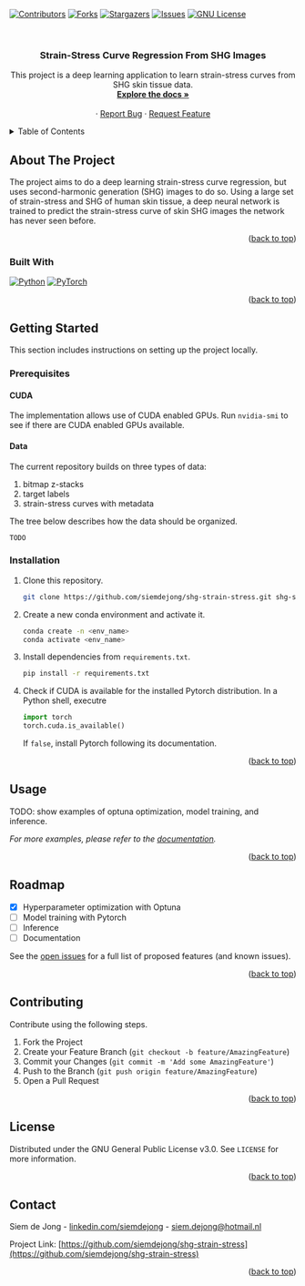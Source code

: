 <a name="readme-top"></a>

<!-- PROJECT SHIELDS -->
[![Contributors][contributors-shield]][contributors-url]
[![Forks][forks-shield]][forks-url]
[![Stargazers][stars-shield]][stars-url]
[![Issues][issues-shield]][issues-url]
[![GNU License][license-shield]][license-url]
<!-- [![LinkedIn][linkedin-shield]][linkedin-url] -->



<!-- PROJECT LOGO -->
<br />
<div align="center">
  <!-- <a href="https://github.com/siemdejong/shg-strain-stress">
    <img src="images/logo.png" alt="Logo" width="80" height="80">
  </a> -->

<h3 align="center">Strain-Stress Curve Regression From SHG Images</h3>

  <p align="center">
    This project is a deep learning application to learn strain-stress curves from SHG skin tissue data.
    <br />
    <a href="https://siemdejong.github.io/shg-strain-stress"><strong>Explore the docs »</strong></a>
    <br />
    <br />
    <!-- <a href="https://github.com/siemdejong/shg-strain-stress">View Demo</a> -->
    ·
    <a href="https://github.com/siemdejong/shg-strain-stress/issues">Report Bug</a>
    ·
    <a href="https://github.com/siemdejong/shg-strain-stress/issues">Request Feature</a>
  </p>
</div>



<!-- TABLE OF CONTENTS -->
<details>
  <summary>Table of Contents</summary>
  <ol>
    <li>
      <a href="#about-the-project">About The Project</a>
      <ul>
        <li><a href="#built-with">Built With</a></li>
      </ul>
    </li>
    <li>
      <a href="#getting-started">Getting Started</a>
      <ul>
        <li><a href="#prerequisites">Prerequisites</a></li>
        <li><a href="#installation">Installation</a></li>
      </ul>
    </li>
    <li><a href="#usage">Usage</a></li>
    <li><a href="#roadmap">Roadmap</a></li>
    <li><a href="#contributing">Contributing</a></li>
    <li><a href="#license">License</a></li>
    <li><a href="#contact">Contact</a></li>
    <li><a href="#acknowledgments">Acknowledgments</a></li>
  </ol>
</details>



<!-- ABOUT THE PROJECT -->
## About The Project

<!-- [![Product Name Screen Shot][product-screenshot]](https://example.com) -->

The project aims to do a deep learning strain-stress curve regression, but uses second-harmonic generation (SHG) images to do so.
Using a large set of strain-stress and SHG of human skin tissue, a deep neural network is trained to predict the strain-stress curve of skin SHG images the network has never seen before.

<p align="right">(<a href="#readme-top">back to top</a>)</p>



### Built With

[![Python][Python]][Python-url]
[![PyTorch][PyTorch]][Pytorch-url]

<p align="right">(<a href="#readme-top">back to top</a>)</p>



<!-- GETTING STARTED -->
## Getting Started

This section includes instructions on setting up the project locally.

### Prerequisites
#### CUDA
The implementation allows use of CUDA enabled GPUs. 
Run `nvidia-smi` to see if there are CUDA enabled GPUs available.

#### Data
The current repository builds on three types of data:
1.  bitmap z-stacks
2.  target labels
3.  strain-stress curves with metadata

The tree below describes how the data should be organized.

```
TODO
```

### Installation

1.  Clone this repository.
    ```bash
    git clone https://github.com/siemdejong/shg-strain-stress.git shg-strain-stress
    ```
2.  Create a new conda environment and activate it.
    ```bash
    conda create -n <env_name>
    conda activate <env_name>
    ```
3.  Install dependencies from `requirements.txt`.
    ```bash
    pip install -r requirements.txt
    ```
4.  Check if CUDA is available for the installed Pytorch distribution.
    In a Python shell, executre
    ```python
    import torch
    torch.cuda.is_available()
    ```
    If `false`, install Pytorch following its documentation.

<p align="right">(<a href="#readme-top">back to top</a>)</p>

<!-- USAGE EXAMPLES -->
## Usage

TODO: show examples of optuna optimization, model training, and inference.

_For more examples, please refer to the [documentation](https://siemdejong.github.io/shg-strain-stress)._

<p align="right">(<a href="#readme-top">back to top</a>)</p>



<!-- ROADMAP -->
## Roadmap

- [x] Hyperparameter optimization with Optuna
- [ ] Model training with Pytorch
- [ ] Inference
- [ ] Documentation

See the [open issues](https://github.com/siemdejong/shg-strain-stress/issues) for a full list of proposed features (and known issues).

<p align="right">(<a href="#readme-top">back to top</a>)</p>



<!-- CONTRIBUTING -->
## Contributing
Contribute using the following steps.
1. Fork the Project
2. Create your Feature Branch (`git checkout -b feature/AmazingFeature`)
3. Commit your Changes (`git commit -m 'Add some AmazingFeature'`)
4. Push to the Branch (`git push origin feature/AmazingFeature`)
5. Open a Pull Request

<p align="right">(<a href="#readme-top">back to top</a>)</p>



<!-- LICENSE -->
## License

Distributed under the GNU General Public License v3.0. See `LICENSE` for more information.

<p align="right">(<a href="#readme-top">back to top</a>)</p>



<!-- CONTACT -->
## Contact

Siem de Jong - [linkedin.com/siemdejong](https://linkedin.com/siemdejong) - siem.dejong@hotmail.nl

Project Link: [https://github.com/siemdejong/shg-strain-stress](https://github.com/siemdejong/shg-strain-stress)

<p align="right">(<a href="#readme-top">back to top</a>)</p>



<!-- ACKNOWLEDGMENTS -->
<!-- ## Acknowledgments

* []()
* []()
* []()

<p align="right">(<a href="#readme-top">back to top</a>)</p> -->



<!-- MARKDOWN LINKS & IMAGES -->
<!-- https://www.markdownguide.org/basic-syntax/#reference-style-links -->
[contributors-shield]: https://img.shields.io/github/contributors/siemdejong/shg-strain-stress.svg?style=for-the-badge
[contributors-url]: https://github.com/siemdejong/shg-strain-stress/graphs/contributors
[forks-shield]: https://img.shields.io/github/forks/siemdejong/shg-strain-stress.svg?style=for-the-badge
[forks-url]: https://github.com/siemdejong/shg-strain-stress/network/members
[stars-shield]: https://img.shields.io/github/stars/siemdejong/shg-strain-stress.svg?style=for-the-badge
[stars-url]: https://github.com/siemdejong/shg-strain-stress/stargazers
[issues-shield]: https://img.shields.io/github/issues/siemdejong/shg-strain-stress.svg?style=for-the-badge
[issues-url]: https://github.com/siemdejong/shg-strain-stress/issues
[license-shield]: https://img.shields.io/github/license/siemdejong/shg-strain-stress.svg?style=for-the-badge
[license-url]: https://github.com/siemdejong/shg-strain-stress/blob/main/LICENSE
[linkedin-shield]: https://img.shields.io/badge/-LinkedIn-black.svg?style=for-the-badge&logo=linkedin&colorB=555
[linkedin-url]: https://linkedin.com/in/siemdejong
[product-screenshot]: images/screenshot.png
[Next.js]: https://img.shields.io/badge/next.js-000000?style=for-the-badge&logo=nextdotjs&logoColor=white
[Next-url]: https://nextjs.org/
[PyTorch]: https://img.shields.io/badge/PyTorch-EE4C2C?style=for-the-badge&logo=pytorch&logoColor=white
[PyTorch-url]: https://pytorch.org
[Python]: https://img.shields.io/badge/Python-3776AB?style=for-the-badge&logo=python&logoColor=white
[Python-url]: https://python.org
[React.js]: https://img.shields.io/badge/React-20232A?style=for-the-badge&logo=react&logoColor=61DAFB
[React-url]: https://reactjs.org/
[Vue.js]: https://img.shields.io/badge/Vue.js-35495E?style=for-the-badge&logo=vuedotjs&logoColor=4FC08D
[Vue-url]: https://vuejs.org/
[Angular.io]: https://img.shields.io/badge/Angular-DD0031?style=for-the-badge&logo=angular&logoColor=white
[Angular-url]: https://angular.io/
[Svelte.dev]: https://img.shields.io/badge/Svelte-4A4A55?style=for-the-badge&logo=svelte&logoColor=FF3E00
[Svelte-url]: https://svelte.dev/
[Laravel.com]: https://img.shields.io/badge/Laravel-FF2D20?style=for-the-badge&logo=laravel&logoColor=white
[Laravel-url]: https://laravel.com
[Bootstrap.com]: https://img.shields.io/badge/Bootstrap-563D7C?style=for-the-badge&logo=bootstrap&logoColor=white
[Bootstrap-url]: https://getbootstrap.com
[JQuery.com]: https://img.shields.io/badge/jQuery-0769AD?style=for-the-badge&logo=jquery&logoColor=white
[JQuery-url]: https://jquery.com